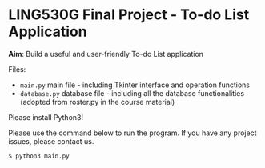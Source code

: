 # LING530G Final Project - To-do List Application

**Aim**: Build a useful and user-friendly To-do List application

Files:
- <code>main.py</code> main file - including Tkinter interface and operation functions
- <code>database.py</code> database file - including all the database functionalities (adopted from roster.py in the course material)

Please install Python3!

Please use the command below to run the program. If you have any project issues, please contact us.

```bash
$ python3 main.py
```
